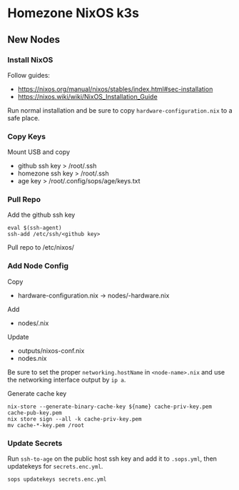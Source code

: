 # Homezone NixOS k3s

## New Nodes

### Install NixOS

Follow guides:
- https://nixos.org/manual/nixos/stables/index.html#sec-installation
- https://nixos.wiki/wiki/NixOS_Installation_Guide

Run normal installation and be sure to copy `hardware-configuration.nix` to a safe place.

### Copy Keys

Mount USB and copy
- github ssh key > /root/.ssh
- homezone ssh key > /root/.ssh
- age key > /root/.config/sops/age/keys.txt

### Pull Repo
Add the github ssh key

```
eval $(ssh-agent)
ssh-add /etc/ssh/<github key>
```

Pull repo to /etc/nixos/

### Add Node Config

Copy
- hardware-configuration.nix -> nodes/<node-name>-hardware.nix

Add
- nodes/<node-name>.nix

Update
- outputs/nixos-conf.nix
- nodes.nix

Be sure to set the proper `networking.hostName` in `<node-name>.nix` and use the networking interface output by `ip a`.

Generate cache key
```
nix-store --generate-binary-cache-key ${name} cache-priv-key.pem cache-pub-key.pem
nix store sign --all -k cache-priv-key.pem
mv cache-*-key.pem /root
```

### Update Secrets

Run `ssh-to-age` on the public host ssh key and add it to `.sops.yml`, then updatekeys for `secrets.enc.yml`.
```
sops updatekeys secrets.enc.yml
```

